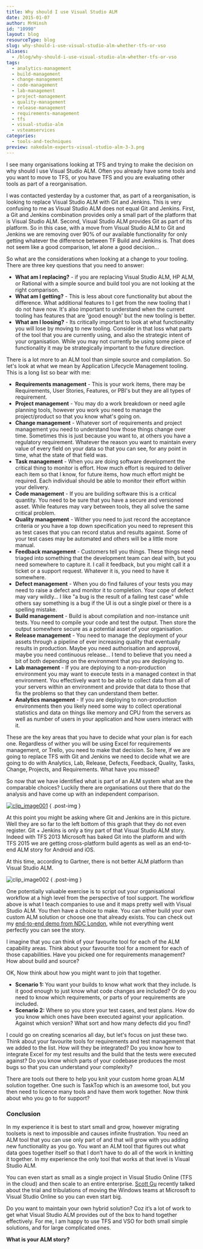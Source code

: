```yaml
---
title: Why should I use Visual Studio ALM
date: 2015-01-07
author: MrHinsh
id: "10990"
layout: blog
resourceType: blog
slug: why-should-i-use-visual-studio-alm-whether-tfs-or-vso
aliases:
  - /blog/why-should-i-use-visual-studio-alm-whether-tfs-or-vso
tags:
  - analytics-management
  - build-management
  - change-management
  - code-management
  - lab-management
  - project-management
  - quality-management
  - release-management
  - requirements-management
  - tfs
  - visual-studio-alm
  - vsteamservices
categories:
  - tools-and-techniques
preview: nakedalm-experts-visual-studio-alm-3-3.png
---
```


I see many organisations looking at TFS and trying to make the decision on why should I use Visual Studio ALM. Often you already have some tools and you want to move to TFS, or you have TFS and you are evaluating other tools as part of a reorganisation.

I was contacted yesterday by a customer that, as part of a reorganisation, is looking to replace Visual Studio ALM with Git and Jenkins. This is very confusing to me as Visual Studio ALM does not equal Git and Jenkins. First, a Git and Jenkins combination provides only a small part of the platform that is Visual Studio ALM. Second, Visual Studio ALM provides Git as part of its platform. So in this case, with a move from Visual Studio ALM to Git and Jenkins we are removing over 90% of our available functionality for only getting whatever the difference between TF Build and Jenkins is. That does not seem like a good comparison, let alone a good decision…

So what are the considerations when looking at a change to your tooling. There are three key questions that you need to answer:

- **What am I replacing?** - if you are replacing Visual Studio ALM, HP ALM, or Rational with a simple source and build tool you are not looking at the right comparison.
- **What am I getting?** - This is less about core functionality but about the difference. What additional features to I get from the new tooling that I do not have now. It's also important to understand when the current tooling has features that are 'good enough' but the new tooling is better.
- **What am I loosing?** - Its critically important to look at what functionality you will lose by moving to new tooling. Consider in that loss what parts of the tool that you are currently using, and also the strategic intent of your organisation. While you may not currently be using some piece of functionality it may be strategically important to the future direction.

There is a lot more to an ALM tool than simple source and compilation. So let's look at what we mean by Application Lifecycle Management tooling. This is a long list so bear with me:

- **Requirements management** - This is your work items, there may be Requirements, User Stories, Features, or PBI's but they are all types of requirement.
- **Project management** - You may do a work breakdown or need agile planning tools, however you work you need to manage the project/product so that you know what's going on.
- **Change management** - Whatever sort of requirements and project management you need to understand how those things change over time. Sometimes this is just because you want to, at others you have a regulatory requirement. Whatever the reason you want to maintain every value of every field on your data so that you can see, for any point in time, what the state of that field was.
- **Task management** - When you are doing software development the critical thing to monitor is effort. How much effort is required to deliver each item so that I know, for future items, how much effort might be required. Each individual should be able to monitor their effort within your delivery.
- **Code management** - If you are building software this is a critical quantity. You need to be sure that you have a secure and versioned asset. While features may vary between tools, they all solve the same critical problem.
- **Quality management** - Wither you need to just record the acceptance criteria or you have a top down specification you need to represent this as test cases that you can record status and results against. Some of your test cases may be automated and others will be a little more manual.
- **Feedback management** - Customers tell you things. These things need triaged into something that the development team can deal with, but you need somewhere to capture it. I call it feedback, but you might call it a ticket or a support request. Whatever it is, you need to have it somewhere.
- **Defect management** - When you do find failures of your tests you may need to raise a defect and monitor it to completion. Your cope of defect may vary wildly… I like "a bug is the result of a failing test case" while others say something is a bug if the UI is out a single pixel or there is a spelling mistake.
- **Build management** - Build is about compilation and non-instance unit tests. You need to compile your code and test the output. Then store the output somewhere secure as a potential asset of your organisation.
- **Release management** - You need to manage the deployment of your assets through a pipeline of ever increasing quality that eventually results in production. Maybe you need authorisation and approval, maybe you need continuous release… I tend to believe that you need a bit of both depending on the environment that you are deploying to.
- **Lab management** - If you are deploying to a non-production environment you may want to execute tests in a managed context in that environment. You effectively want to be able to collect data from all of your servers within an environment and provide that data to those that fix the problems so that they can understand them better.
- **Analytics management** - If you are deploying to non-production environments then you likely need some way to collect operational statistics and data on things like memory and CPU from the servers as well as number of users in your application and how users interact with it.

These are the key areas that you have to decide what your plan is for each one. Regardless of wither you will be using Excel for requirements management, or Trello, you need to make that decision. So here, if we are going to replace TFS with Git and Jenkins we need to decide what we are going to do with Analytics, Lab, Release, Defects, Feedback, Quality, Tasks, Change, Projects, and Requirements. What have you missed?

So now that we have identified what is part of an ALM system what are the comparable choices? Luckily there are organisations out there that do the analysis and have come up with an independent comparison.

[![clip_image001](images/clip_image0013-1-1.png "clip_image001")](http://blogs.msdn.com/cfs-file.ashx/__key/communityserver-blogs-components-weblogfiles/00-00-00-30-15-metablogapi/1425.image1_5F00_13048664.png)
{ .post-img }

At this point you might be asking where Git and Jenkins are in this picture. Well they are so far to the left bottom of this graph that they do not even register. Git + Jenkins is only a tiny part of that Visual Studio ALM story. Indeed with TFS 2013 Microsoft has baked Git into the platform and with TFS 2015 we are getting cross-platform build agents as well as an end-to-end ALM story for Android and iOS.

At this time, according to Gartner, there is not better ALM platform than Visual Studio ALM.

![clip_image002](images/clip_image002-2-2.jpg "clip_image002")
{ .post-img }

One potentially valuable exercise is to script out your organisational workflow at a high level from the perspective of tool support. The workflow above is what I teach companies to use and it maps pretty well with Visual Studio ALM. You then have a choice to make. You can either build your own custom ALM solution or choose one that already exists. You can check out my [end-to-end demo from NDC London](http://nkdagility.com/ndc-london-2014-why-tfs-no-longer-sucks-and-vso-is-awesome/), while not everything went perfectly you can see the story.

I imagine that you can think of your favourite tool for each of the ALM capability areas. Think about your favourite tool for a moment for each of those capabilities. Have you picked one for requirements management? How about build and source?

OK, Now think about how you might want to join that together.

- **Scenario 1:** You want your builds to know what work that they include. Is it good enough to just know what code changes are included? Or do you need to know which requirements, or parts of your requirements are included.
- **Scenario 2:** Where so you store your test cases, and test plans. How do you know which ones have been executed against your application. Against which version? What sort and how many defects did you find?

I could go on creating scenarios all day, but let's focus on just these two. Think about your favourite tools for requirements and test management that we added to the list. How will they be integrated? Do you know how to integrate Excel for my test results and the build that the tests were executed against? Do you know which parts of your codebase produces the most bugs so that you can understand your complexity?

There are tools out there to help you knit your custom home groan ALM solution together. One such is TaskTop which is an awesome tool, but you then need to licence many tools and have them work together. Now think about who you go to for support?

### Conclusion

In my experience it is best to start small and grow, however migrating toolsets is next to impossible and causes infinite frustration. You need an ALM tool that you can use only part of and that will grow with you adding new functionality as you go. You want an ALM tool that figures out what data goes together itself so that I don’t have to do all of the work in knitting it together. In my experience the only tool that works at that level is Visual Studio ALM.

You can even start as small as a single project in Visual Studio Online (TFS in the cloud) and then scale to an entire enterprise. [Scott Gu](http://weblogs.asp.net/scottgu) recently talked about the trial and tribulations of moving the Windows teams at Microsoft to Visual Studio Online so you can even start big.

Do you want to maintain your own hybrid solution? Coz it’s a lot of work to get what Visual Studio ALM provides out of the box to hand together effectively. For me, I am happy to use TFS and VSO for both small simple solutions, and for large complicated ones.

**What is your ALM story?**
